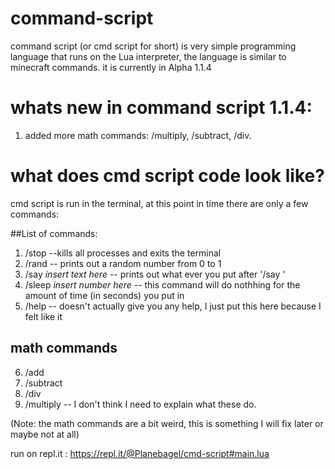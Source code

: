 # command-script
command script (or cmd script for short) is very simple programming language that runs on the Lua interpreter, the language is similar to minecraft commands. it is currently in Alpha 1.1.4

# whats new in command script 1.1.4:
1. added more math commands: /multiply, /subtract, /div.

# what does cmd script code look like?
cmd script is run in the terminal, at this point in time there are only a few commands:

##List of commands:
1. /stop --kills all processes and exits the terminal
2. /rand -- prints out a random number from 0 to 1 
3. /say *insert text here* -- prints out what ever you put after '/say '
4. /sleep *insert number here* -- this command will do nothhing for the amount of time (in seconds) you put in
5. /help -- doesn't actually give you any help, I just put this here because I felt like it
## math commands
6. /add 
7. /subtract 
8. /div
9. /multiply
-- I don't think I need to explain what these do.

(Note: the math commands are a bit weird, this is something I will fix later or maybe not at all)

run on repl.it : https://repl.it/@Planebagel/cmd-script#main.lua
